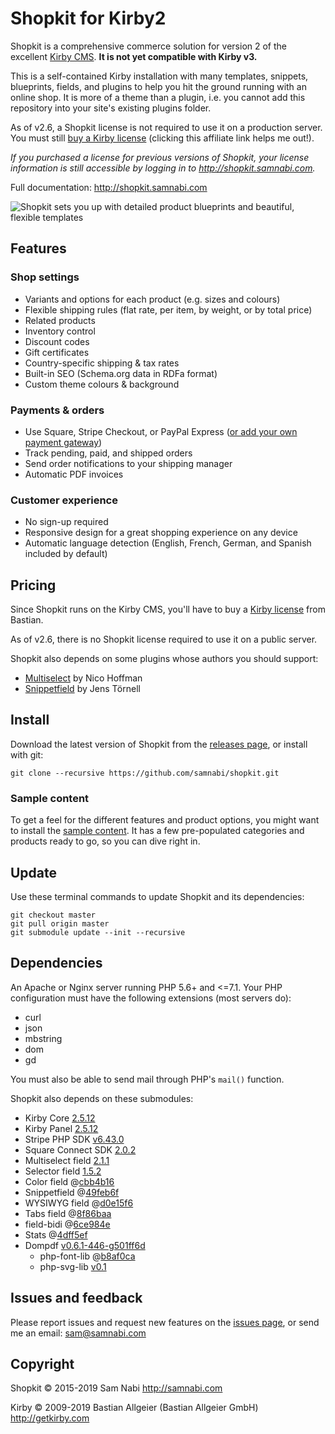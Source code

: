 # Shopkit for Kirby2

Shopkit is a comprehensive commerce solution for version 2 of the excellent [Kirby CMS](http://getkirby.com). **It is not yet compatible with Kirby v3.**

This is a self-contained Kirby installation with many templates, snippets, blueprints, fields, and plugins to help you hit the ground running with an online shop. It is more of a theme than a plugin, i.e. you cannot add this repository into your site's existing plugins folder.

As of v2.6, a Shopkit license is not required to use it on a production server. You must still [buy a Kirby license](https://a.paddle.com/v2/click/1129/36615?link=1170) (clicking this affiliate link helps me out!).



*If you purchased a license for previous versions of Shopkit, your license information is still accessible by logging in to <http://shopkit.samnabi.com>.*

Full documentation: <http://shopkit.samnabi.com>

![Shopkit sets you up with detailed product blueprints and beautiful, flexible templates](site/plugins/shopkit/preview.png)

## Features

### Shop settings

- Variants and options for each product (e.g. sizes and colours)
- Flexible shipping rules (flat rate, per item, by weight, or by total price)
- Related products
- Inventory control
- Discount codes
- Gift certificates
- Country-specific shipping & tax rates
- Built-in SEO (Schema.org data in RDFa format)
- Custom theme colours & background

### Payments & orders

- Use Square, Stripe Checkout, or PayPal Express ([or add your own payment gateway](https://shopkit.samnabi.com/docs/creating-your-own-payment-gateway))
- Track pending, paid, and shipped orders
- Send order notifications to your shipping manager
- Automatic PDF invoices

### Customer experience

- No sign-up required
- Responsive design for a great shopping experience on any device 
- Automatic language detection (English, French, German, and Spanish included by default)

## Pricing

Since Shopkit runs on the Kirby CMS, you'll have to buy a [Kirby license](http://getkirby.com/license) from Bastian.

As of v2.6, there is no Shopkit license required to use it on a public server.

Shopkit also depends on some plugins whose authors you should support:

- [Multiselect](https://gumroad.com/l/kirby-multiselect) by Nico Hoffman
- [Snippetfield](https://github.com/jenstornell/kirby-snippetfield/issues/5) by Jens Törnell

## Install

Download the latest version of Shopkit from the [releases page](https://github.com/samnabi/shopkit/releases), or install with git:

    git clone --recursive https://github.com/samnabi/shopkit.git

### Sample content

To get a feel for the different features and product options, you might want to install the [sample content](https://github.com/samnabi/shopkit-sample-content). It has a few pre-populated categories and products ready to go, so you can dive right in.

## Update

Use these terminal commands to update Shopkit and its dependencies:

    git checkout master
    git pull origin master
    git submodule update --init --recursive

## Dependencies

An Apache or Nginx server running PHP 5.6+ and <=7.1. Your PHP configuration must have the following extensions (most servers do):

- curl
- json
- mbstring
- dom
- gd

You must also be able to send mail through PHP's `mail()` function.

Shopkit also depends on these submodules:

- Kirby Core [2.5.12](https://github.com/getkirby-v2/kirby)
- Kirby Panel [2.5.12](https://github.com/getkirby-v2/panel)
- Stripe PHP SDK [v6.43.0](https://github.com/stripe/stripe-php)
- Square Connect SDK [2.0.2](https://github.com/square/connect-php-sdk)
- Multiselect field [2.1.1](https://github.com/distantnative/field-multiselect)
- Selector field [1.5.2](https://github.com/storypioneers/kirby-selector)
- Color field @[cbb4b16](https://github.com/ian-cox/Kirby-Color-Picker)
- Snippetfield @[49feb6f](https://github.com/jenstornell/kirby-snippetfield)
- WYSIWYG field @[d0e15f6](https://github.com/samnabi/kirby-wysiwyg)
- Tabs field @[8f86baa](https://github.com/afbora/Kirby-Tabs-Field)
- field-bidi @[6ce984e](https://github.com/samnabi/field-bidi)
- Stats @[4dff5ef](https://github.com/samnabi/kirby-stats)
- Dompdf [v0.6.1-446-g501ff6d](https://github.com/samnabi/dompdf)
    - php-font-lib @[b8af0ca](https://github.com/PhenX/php-font-lib)
    - php-svg-lib [v0.1](https://github.com/PhenX/php-svg-lib)

## Issues and feedback

Please report issues and request new features on the [issues page](https://github.com/samnabi/shopkit/issues), or send me an email: <sam@samnabi.com>

## Copyright

Shopkit © 2015-2019 Sam Nabi <http://samnabi.com>

Kirby © 2009-2019 Bastian Allgeier (Bastian Allgeier GmbH) <http://getkirby.com>
